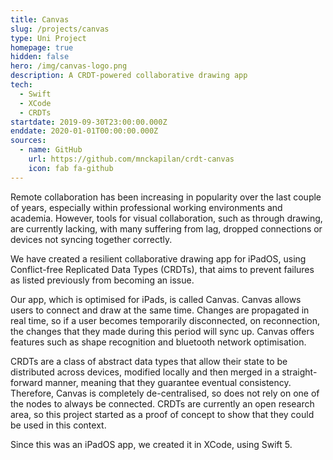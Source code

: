 ```yaml
---
title: Canvas
slug: /projects/canvas
type: Uni Project
homepage: true
hidden: false
hero: /img/canvas-logo.png
description: A CRDT-powered collaborative drawing app
tech:
  - Swift
  - XCode
  - CRDTs
startdate: 2019-09-30T23:00:00.000Z
enddate: 2020-01-01T00:00:00.000Z
sources:
  - name: GitHub
    url: https://github.com/mnckapilan/crdt-canvas
    icon: fab fa-github
---
```

Remote collaboration has been increasing in popularity over the last couple of years, especially within professional working environments and academia. However, tools for visual collaboration, such as through drawing, are currently lacking, with many suffering from lag, dropped connections or devices not syncing together correctly. 

We have created a resilient collaborative drawing app for iPadOS, using Conflict-free Replicated Data Types (CRDTs), that aims to prevent failures as listed previously from becoming an issue.

Our app, which is optimised for iPads, is called Canvas. Canvas allows users to connect and draw at the same time. Changes are propagated in real time, so if a user becomes temporarily disconnected, on reconnection, the changes that they made during this period will sync up. Canvas offers features such as shape recognition and bluetooth network optimisation.

CRDTs are a class of abstract data types that allow their state to be distributed across devices, modified locally and then merged in a straight-forward manner, meaning that they guarantee eventual consistency. Therefore, Canvas is completely de-centralised, so does not rely on one of the nodes to always be connected. CRDTs are currently an open research area, so this project started as a proof of concept to show that they could be used in this context. 

Since this was an iPadOS app, we created it in XCode, using Swift 5.